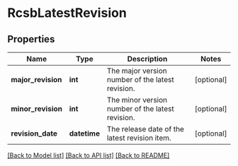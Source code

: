 # RcsbLatestRevision

## Properties
Name | Type | Description | Notes
------------ | ------------- | ------------- | -------------
**major_revision** | **int** | The major version number of the latest revision. | [optional] 
**minor_revision** | **int** | The minor version number of the latest revision. | [optional] 
**revision_date** | **datetime** | The release date of the latest revision item. | [optional] 

[[Back to Model list]](../README.md#documentation-for-models) [[Back to API list]](../README.md#documentation-for-api-endpoints) [[Back to README]](../README.md)


